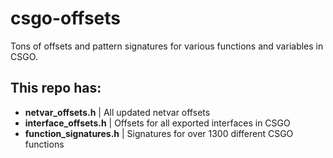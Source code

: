 # csgo-offsets
Tons of offsets and pattern signatures for various functions and variables in CSGO.

## This repo has:
 - **netvar_offsets.h** | All updated netvar offsets
 - **interface_offsets.h** | Offsets for all exported interfaces in CSGO
 - **function_signatures.h** | Signatures for over 1300 different CSGO functions
